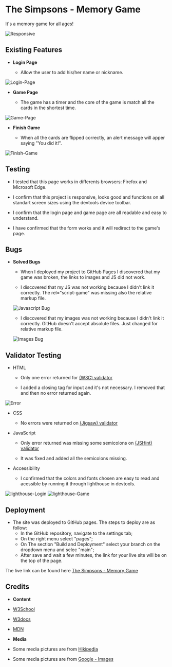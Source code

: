 # The Simpsons - Memory Game

It's a memory game for all ages!

![Responsive](https://github.com/Adriele-lima/The-Simpsons-Memory-Game/blob/main/assets/images/responsive.jpg)

## Existing Features

- __Login Page__

    - Allow the user to add his/her name or nickname.

![Login-Page](https://github.com/Adriele-lima/The-Simpsons-Memory-Game/blob/main/assets/images/login-page.jpg)

- __Game Page__

    - The game has a timer and the core of the game is match all the cards in the shortest time.

![Game-Page](https://github.com/Adriele-lima/The-Simpsons-Memory-Game/blob/main/assets/images/game-page.jpg)

- __Finish Game__

    - When all the cards are flipped correctly, an alert message will apper saying "You did it!".

![Finish-Game](https://github.com/Adriele-lima/The-Simpsons-Memory-Game/blob/main/assets/images/finish-game.jpg)

## Testing

- I tested that this page works in differents browsers: Firefox and Microsoft Edge.

- I confirm that this project is responsive, looks good and functions on all standart screen sizes using the devtools device toolbar.

- I confirm that the login page and game page are all readable and easy to understand.

- I have confirmed that the form works and it will redirect to the game's page. 

## Bugs

- __Solved Bugs__

    - When I deployed my project to GitHub Pages I discovered that my game was broken, the links to images and JS did not work.

    - I discovered that my JS was not working because I didn't link it correctly. The rel="script-game"  was missing also the relative markup file. 

    ![Javascript Bug](https://github.com/Adriele-lima/The-Simpsons-Memory-Game/blob/main/assets/images/error-2.jpg)

    - I discovered that my images was not working because I didn't link it correctly. GitHub doesn't accept absolute files. Just changed for relative markup file.

    ![Images Bug](https://github.com/Adriele-lima/The-Simpsons-Memory-Game/blob/main/assets/images/error-3.jpg)

## Validator Testing

- HTML

    - Only one error returned for [(W3C) validator](https://validator.w3.org/nu/?doc=https%3A%2F%2Fcode-institute-org.github.io%2Flove-running-2.0%2Findex.html)

    - I added a closing tag for input and it's not necessary. I removed that and then no error returned again.

![Error](https://github.com/Adriele-lima/The-Simpsons-Memory-Game/blob/main/assets/images/error.jpg)

- CSS

    - No errors were returned on [(Jigsaw) validator](https://jigsaw.w3.org/css-validator/validator?uri=https%3A%2F%2Fvalidator.w3.org%2Fnu%2F%3Fdoc%3Dhttps%253A%252F%252Fcode-institute-org.github.io%252Flove-running-2.0%252Findex.html&profile=css3svg&usermedium=all&warning=1&vextwarning=&lang=en#css)

- JavaScript

    - Only error returned was missing some semicolons on [(JSHint) validator](https://jshint.com/)

    - It was fixed and added all the semicolons missing.

- Accessibility

    - I confirmed that the colors and fonts chosen are easy to read and acessible by running it through lighthouse in devtools.

![lighthouse-Login](https://github.com/Adriele-lima/The-Simpsons-Memory-Game/blob/main/assets/images/light-house-login.jpg)
![lighthouse-Game](https://github.com/Adriele-lima/The-Simpsons-Memory-Game/blob/main/assets/images/light-house-game.jpg)

## Deployment

- The site was deployed to GitHub pages. The steps to deploy are as follow:
    - In the GitHub repository, navigate to the settings tab;
    - On the right menu select "pages";
    - On The section "Build and Deployment" select your branch on the dropdown menu and selec "main";
    - After save and wait a few minutes, the link for your live site will be on the top of the page.

The live link can be found here [The Simpsons - Memory Game](https://adriele-lima.github.io/The-Simpsons-Memory-Game/)

## Credits

- __Content__

- [W3School](https://www.w3schools.com/JSREF/)

- [W3docs](https://www.w3docs.com/snippets/javascript/how-to-randomize-shuffle-a-javascript-array.html)

- [MDN](https://developer.mozilla.org/en-US/docs/Web/JavaScript)

- __Media__

- Some media pictures are from [Hikipedia](https://www.w3schools.com/JSREF/met_win_setinterval.asp) 

- Some media pictures are from [Google - Images](https://www.google.com/) 
